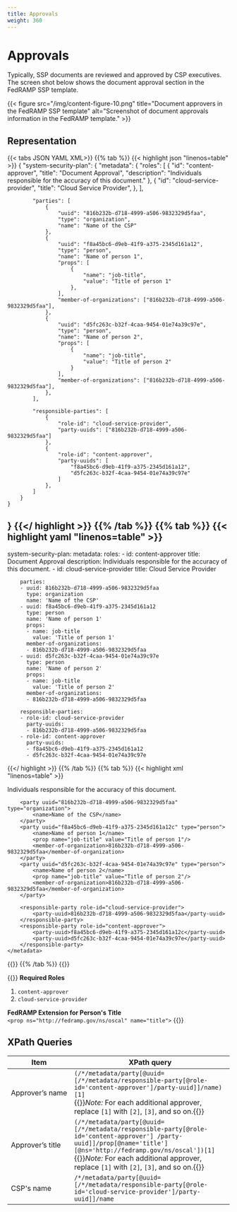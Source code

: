 ```yaml
---
title: Approvals
weight: 360
---
```

# Approvals

Typically, SSP documents are reviewed and approved by CSP executives. The screen shot below shows the document approval section in the FedRAMP SSP template.

{{< figure src="/img/content-figure-10.png" title="Document approvers in the FedRAMP SSP template" alt="Screenshot of document approvals information in the FedRAMP template." >}}


## Representation

{{< tabs JSON YAML XML>}}
{{% tab %}}
{{< highlight json "linenos=table" >}}
{
  "system-security-plan": {
        "metadata": {
            "roles": [
                {
                    "id": "content-approver",
                    "title": "Document Approval",
                    "description": "Individuals responsible for the accuracy of this document."
                },
                {
                    "id": "cloud-service-provider",
                    "title": "Cloud Service Provider",
                },
            ],
    
            "parties": [
                {
                    "uuid": "816b232b-d718-4999-a506-9832329d5faa",
                    "type": "organization",
                    "name": "Name of the CSP"
                },
                {
                    "uuid": "f8a45bc6-d9eb-41f9-a375-2345d161a12",
                    "type": "person",
                    "name": "Name of person 1",
                    "props": [
                        {
                            "name": "job-title",
                            "value": "Title of person 1"
                        },
                    ],
                    "member-of-organizations": ["816b232b-d718-4999-a506-9832329d5faa"],
                },
                {
                    "uuid": "d5fc263c-b32f-4caa-9454-01e74a39c97e",
                    "type": "person",
                    "name": "Name of person 2",
                    "props": [
                        {
                            "name": "job-title",
                            "value": "Title of person 2"
                        }
                    ],
                    "member-of-organizations": ["816b232b-d718-4999-a506-9832329d5faa"],
                },
            ],
    
            "responsible-parties": [
                {
                    "role-id": "cloud-service-provider",
                    "party-uuids": ["816b232b-d718-4999-a506-9832329d5faa"]
                },
                {
                    "role-id": "content-approver",
                    "party-uuids": [
                        "f8a45bc6-d9eb-41f9-a375-2345d161a12",
                        "d5fc263c-b32f-4caa-9454-01e74a39c97e"
                    ]
                },
            ]
        }
    }
}
{{</ highlight >}}
{{% /tab %}}
{{% tab %}}
{{< highlight yaml "linenos=table" >}}
---
system-security-plan:
    metadata:
        roles:
        - id: content-approver
          title: Document Approval
          description: Individuals responsible for the accuracy of this document.
        - id: cloud-service-provider
          title: Cloud Service Provider
    
        parties:
        - uuid: 816b232b-d718-4999-a506-9832329d5faa
          type: organization
          name: 'Name of the CSP'
        - uuid: f8a45bc6-d9eb-41f9-a375-2345d161a12
          type: person
          name: 'Name of person 1'
          props:
          - name: job-title
            value: 'Title of person 1'
          member-of-organizations:
          - 816b232b-d718-4999-a506-9832329d5faa
        - uuid: d5fc263c-b32f-4caa-9454-01e74a39c97e
          type: person
          name: 'Name of person 2'
          props:
          - name: job-title
            value: 'Title of person 2'
          member-of-organizations:
          - 816b232b-d718-4999-a506-9832329d5faa
    
        responsible-parties:
        - role-id: cloud-service-provider
          party-uuids:
          - 816b232b-d718-4999-a506-9832329d5faa
        - role-id: content-approver
          party-uuids:
          - f8a45bc6-d9eb-41f9-a375-2345d161a12
          - d5fc263c-b32f-4caa-9454-01e74a39c97e
{{</ highlight >}}
{{% /tab %}}
{{% tab %}}
{{< highlight xml "linenos=table" >}}
<system-security-plan> 
    <metadata>
        <role id="content-approver">
            <title>Document Approval</title>
            <description>
                <p>Individuals responsible for the accuracy of this document.</p>
            </description>
        </role>
        <role id="cloud-service-provider">
            <title>Cloud Service Provider</title>
        </role>
        
        <party uuid="816b232b-d718-4999-a506-9832329d5faa" type="organization">
            <name>Name of the CSP</name>
        </party>
        <party uuid="f8a45bc6-d9eb-41f9-a375-2345d161a12c" type="person">
            <name>Name of person 1</name>
            <prop name="job-title" value="Title of person 1"/>
            <member-of-organization>816b232b-d718-4999-a506-9832329d5faa</member-of-organization>
        </party>
        <party uuid="d5fc263c-b32f-4caa-9454-01e74a39c97e" type="person">
            <name>Name of person 2</name>
            <prop name="job-title" value="Title of person 2"/>
            <member-of-organization>816b232b-d718-4999-a506-9832329d5faa</member-of-organization>
        </party>
        
        <responsible-party role-id="cloud-service-provider">
            <party-uuid>816b232b-d718-4999-a506-9832329d5faa</party-uuid>
        </responsible-party>
        <responsible-party role-id="content-approver">
            <party-uuid>f8a45bc6-d9eb-41f9-a375-2345d161a12c</party-uuid>
            <party-uuid>d5fc263c-b32f-4caa-9454-01e74a39c97e</party-uuid>
        </responsible-party>
    </metadata>
</system-security-plan>
{{</ highlight >}}
{{% /tab %}}
{{</ tabs >}}

<br/>

{{<callout>}}
**Required Roles**
1. `content-approver`
2. `cloud-service-provider`

**FedRAMP Extension for Person's Title** \
`<prop ns="http://fedramp.gov/ns/oscal" name="title">`
{{</callout>}}

## XPath Queries

| Item                  | XPath&nbsp;query                                                                                                                                                                                                                                                                 |
| --------------------- | -------------------------------------------------------------------------------------------------------------------------------------------------------------------------------------------------------------------------------------------------------------------------------- |
| Approver’s&nbsp;name  | `(/*/metadata/party[@uuid=[/*/metadata/responsible-party[@role-id='content-approver']/party-uuid]]/name)[1]`<br/>{{<callout>}}*Note:* For each additional approver, replace `[1]` with `[2]`, `[3]`, and so on.{{</callout>}}                                                    |
| Approver’s&nbsp;title | `(/*/metadata/party[@uuid=[/*/metadata/responsible-party[@role-id='content-approver'] /party-uuid]]/prop[@name='title'][@ns='http://fedramp.gov/ns/oscal'])[1]`<br/>{{<callout>}}*Note:* For each additional approver, replace `[1]` with `[2]`, `[3]`, and so on.{{</callout>}} |
| CSP's&nbsp;name       | `/*/metadata/party[@uuid=[/*/metadata/responsible-party[@role-id='cloud-service-provider']/party-uuid]]/name`                                                                                                                                                                    |

